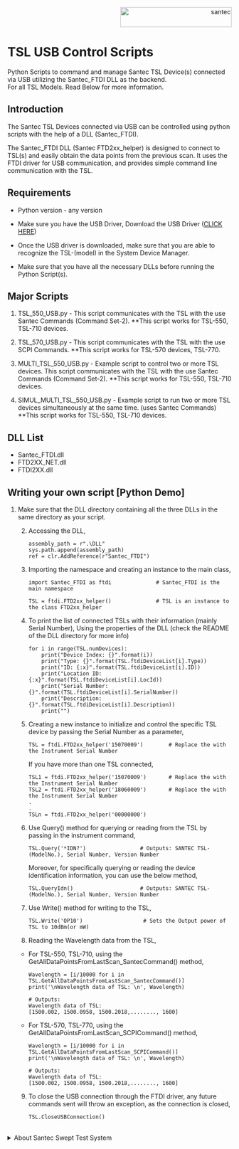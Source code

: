 <p align="right"> <a href="https://www.santec.com/jp/" target="_blank" rel="noreferrer"> <img src="https://www.santec.com/dcms_media/image/common_logo01.png" alt="santec" 
  width="250" height="45"/> </a> </p>


<h1>TSL USB Control Scripts</h1>

   Python Scripts to command and manage Santec TSL Device(s) connected via USB utilizing the Santec_FTDI DLL as the backend. <br>
   For all TSL Models. Read Below for more information.


<h2>Introduction</h2>

   The Santec TSL Devices connected via USB can be controlled using python scripts with the help of a DLL (Santec_FTDI).
   
   The Santec_FTDI DLL (Santec FTD2xx_helper) is designed to connect to TSL(s) and easily obtain the data points from the previous scan. It uses the FTDI driver for USB communication, and provides simple command line communication with the TSL.


<h2>Requirements</h2>

   - Python version - any version 

   - Make sure you have the USB Driver, Download the USB Driver ([CLICK HERE](https://downloads.santec.com/files/downloadfile/6dbd36cd-a29e-4ca0-a894-8ba4e4fdf0c5))

   - Once the USB driver is downloaded, make sure that you are able to recognize the TSL-(model) in the System Device Manager.

   - Make sure that you have all the necessary DLLs before running the Python Script(s).


<h2>Major Scripts</h2>

   1) TSL_550_USB.py  -  This script communicates with the TSL with the use Santec Commands (Command Set-2).
   **This script works for TSL-550, TSL-710 devices.

   2) TSL_570_USB.py  -  This script communicates with the TSL with the use SCPI Commands.
   **This script works for TSL-570 devices, TSL-770.

   3) MULTI_TSL_550_USB.py  -  Example script to control two or more TSL devices. This script communicates with the TSL with the use Santec Commands (Command Set-2).
   **This script works for TSL-550, TSL-710 devices.

   4) SIMUL_MULTI_TSL_550_USB.py  -  Example script to run two or more TSL devices simultaneously at the same time. (uses Santec Commands)
   **This script works for TSL-550, TSL-710 devices.


<h2>DLL List</h2>

   - Santec_FTDI.dll
   - FTD2XX_NET.dll
   - FTDI2XX.dll


<h2>Writing your own script [Python Demo]</h2>

1) Make sure that the DLL directory containing all the three DLLs in the same directory as your script.

   2) Accessing the DLL,
       ```
       assembly_path = r".\DLL"                                                
       sys.path.append(assembly_path)
       ref = clr.AddReference(r"Santec_FTDI")
       ```

   3) Importing the namespace and creating an instance to the main class,
       ```
       import Santec_FTDI as ftdi              # Santec_FTDI is the main namespace
    
       TSL = ftdi.FTD2xx_helper()              # TSL is an instance to the class FTD2xx_helper
       ```

   4) To print the list of connected TSLs with their information (mainly Serial Number),
       Using the properties of the DLL (check the README of the DLL directory for more info)
       ```
       for i in range(TSL.numDevices):
           print("Device Index: {}".format(i))
           print("Type: {}".format(TSL.ftdiDeviceList[i].Type))
           print("ID: {:x}".format(TSL.ftdiDeviceList[i].ID))
           print("Location ID: {:x}".format(TSL.ftdiDeviceList[i].LocId))
           print("Serial Number: {}".format(TSL.ftdiDeviceList[i].SerialNumber))
           print("Description: {}".format(TSL.ftdiDeviceList[i].Description))
           print("")
       ```

   5) Creating a new instance to initialize and control the specific TSL device by passing the Serial Number as a parameter,
       ```
       TSL = ftdi.FTD2xx_helper('15070009')        # Replace the with the Instrument Serial Number
       ```
       If you have more than one TSL connected,
       ```
       TSL1 = ftdi.FTD2xx_helper('15070009')       # Replace the with the Instrument Serial Number
       TSL2 = ftdi.FTD2xx_helper('18060009')       # Replace the with the Instrument Serial Number
       .
       .
       TSLn = ftdi.FTD2xx_helper('00000000')
       ```

   6) Use Query() method for querying or reading from the TSL by passing in the instrument command,
       ```
       TSL.Query('*IDN?')                 # Outputs: SANTEC TSL-(ModelNo.), Serial Number, Version Number
       ```
    
       Moreover, for specifically querying or reading the device identification information, you can use the below method,
       ```
       TSL.QueryIdn()                     # Outputs: SANTEC TSL-(ModelNo.), Serial Number, Version Number
       ```

   7) Use Write() method for writing to the TSL,
       ```
       TSL.Write('OP10')                   # Sets the Output power of TSL to 10dBm(or mW)
       ```

   8) Reading the Wavelength data from the TSL, <br>

   - For TSL-550, TSL-710, using the GetAllDataPointsFromLastScan_SantecCommand() method,
      ```
      Wavelength = [i/10000 for i in TSL.GetAllDataPointsFromLastScan_SantecCommand()]          
      print('\nWavelength data of TSL: \n', Wavelength)
    
      # Outputs: 
     Wavelength data of TSL:
     [1500.002, 1500.0958, 1500.2018,........, 1600]
      ```
   - For TSL-570, TSL-770, using the GetAllDataPointsFromLastScan_SCPICommand() method,
       ```
       Wavelength = [i/10000 for i in TSL.GetAllDataPointsFromLastScan_SCPICommand()]          
       print('\nWavelength data of TSL: \n', Wavelength)
    
       # Outputs: 
     Wavelength data of TSL:
     [1500.002, 1500.0958, 1500.2018,........, 1600]
       ```
  
   9) To close the USB connection through the FTDI driver, any future commands sent will throw an exception, as the connection is closed,
       ```
       TSL.CloseUSBConnection()
       ```
   
<br>
<details>
<summary>About Santec Swept Test System</summary>

### What is STS IL PDL ?
The Swept Test System is the photonic solution by santec Corp. to perform Wavelength 
Dependent Loss characterization of passive optical devices.
   It consists of:
      - A light source: santec’s Tunable Semiconductor Laser (TSL);
      - A power meter: santec’s Multi-port Power Meter (MPM);
   

### For more information on Swept Test System [CLICK HERE](https://inst.santec.com/products/componenttesting/sts)
</details>